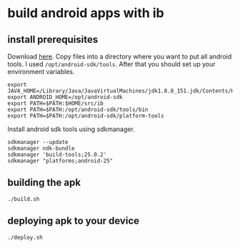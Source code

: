 build android apps with ib
==========================

## install prerequisites

Download [here](https://developer.android.com/studio/index.html#command-tools). Copy files into a directory where you want to put all android tools. I used `/opt/android-sdk/tools`. After that you should set up your environment variables.

```
export JAVA_HOME=/Library/Java/JavaVirtualMachines/jdk1.8.0_151.jdk/Contents/Home
export ANDROID_HOME=/opt/android-sdk
export PATH=$PATH:$HOME/src/ib
export PATH=$PATH:/opt/android-sdk/tools/bin
export PATH=$PATH:/opt/android-sdk/platform-tools
```

Install android sdk tools using sdkmanager.

```
sdkmanager --update
sdkmanager ndk-bundle
sdkmanager 'build-tools;25.0.2'
sdkmanager "platforms;android-25"
```


## building the apk

`./build.sh`

## deploying apk to your device

`./deploy.sh`
